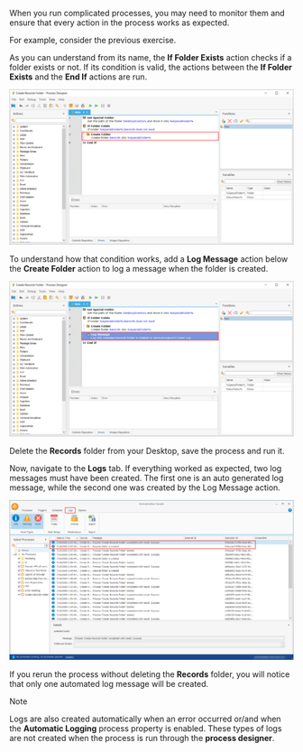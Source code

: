 When you run complicated processes, you may need to monitor them and ensure that every action in the process works as expected. 

For example, consider the previous exercise.

As you can understand from its name, the **If Folder Exists** action checks if a folder exists or not. If its condition is valid, the actions between the **If Folder Exists** and the **End If** actions are run. 

![The previously created Process.](..\media\image-34.png)

To understand how that condition works, add a **Log Message** action below the **Create Folder** action to log a message when the folder is created. 

![The Log Message action.](..\media\image-35.png)


Delete the **Records** folder from your Desktop, save the process and run it. 

Now, navigate to the **Logs** tab. If everything worked as expected, two log messages must have been created. The first one is an auto generated log message, while the second one was created by the Log Message action.

![The Logs tab in the console.](..\media\image-36.png)


If you rerun the process without deleting the **Records** folder, you will notice that only one automated log message will be created.

> [!NOTE]
> Logs are also created automatically when an error occurred or/and when the **Automatic Logging** process property is enabled. These types of logs are not created when the process is run through the **process designer**. 



